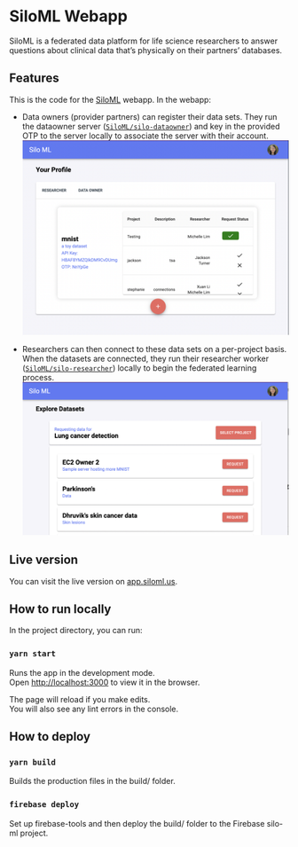 # SiloML Webapp

SiloML is a federated data platform for life science researchers to answer questions about clinical data that’s physically on their partners’ databases.

## Features

This is the code for the [SiloML](https://siloml.us) webapp. In the webapp:

- Data owners (provider partners) can register their data sets. They run the dataowner server ([`SiloML/silo-dataowner`](https://github.com/SiloML/silo-dataowner)) and key in the provided OTP to the server locally to associate the server with their account.
  ![SiloML web platform: data owner view](images/silomlapp_data.png)

- Researchers can then connect to these data sets on a per-project basis. When the datasets are connected, they run their researcher worker ([`SiloML/silo-researcher`](https://github.com/SiloML/silo-researcher)) locally to begin the federated learning process.
  ![SiloML web platform: researcher view](images/silomlapp.png)

## Live version

You can visit the live version on [app.siloml.us](https://app.siloml.us).

## How to run locally

In the project directory, you can run:

### `yarn start`

Runs the app in the development mode.<br />
Open [http://localhost:3000](http://localhost:3000) to view it in the browser.

The page will reload if you make edits.<br />
You will also see any lint errors in the console.

## How to deploy

### `yarn build`

Builds the production files in the build/ folder.

### `firebase deploy`

Set up firebase-tools and then deploy the build/ folder to the Firebase silo-ml project.
